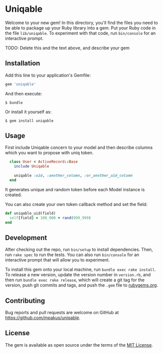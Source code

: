 # Uniqable

Welcome to your new gem! In this directory, you'll find the files you need to be able to package up your Ruby library into a gem. Put your Ruby code in the file `lib/uniqable`. To experiment with that code, run `bin/console` for an interactive prompt.

TODO: Delete this and the text above, and describe your gem

## Installation

Add this line to your application's Gemfile:

```ruby
gem 'uniqable'
```

And then execute:

    $ bundle

Or install it yourself as:

    $ gem install uniqable

## Usage

First include Uniqable concern to your model and then describe columns which you want to propose with uniq token.
```ruby
  class User < ActiveRecord::Base
    include Uniqable
    
    uniqable :uid, :another_column, :or_another_uid_column
  end
```

It generates unique and random token before each Model instance is created.

You can also create your own token callback method and set the field:

```ruby
def uniqable_uid(field)
  self[field] = 100_000 + rand(999_999)
end
```

## Development

After checking out the repo, run `bin/setup` to install dependencies. Then, run `rake spec` to run the tests. You can also run `bin/console` for an interactive prompt that will allow you to experiment.

To install this gem onto your local machine, run `bundle exec rake install`. To release a new version, update the version number in `version.rb`, and then run `bundle exec rake release`, which will create a git tag for the version, push git commits and tags, and push the `.gem` file to [rubygems.org](https://rubygems.org).

## Contributing

Bug reports and pull requests are welcome on GitHub at https://github.com/mpakus/uniqable.


## License

The gem is available as open source under the terms of the [MIT License](http://opensource.org/licenses/MIT).
